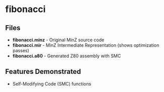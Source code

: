 # fibonacci

## Files
- **fibonacci.minz** - Original MinZ source code
- **fibonacci.mir** - MinZ Intermediate Representation (shows optimization passes)
- **fibonacci.a80** - Generated Z80 assembly with SMC

## Features Demonstrated
- Self-Modifying Code (SMC) functions
